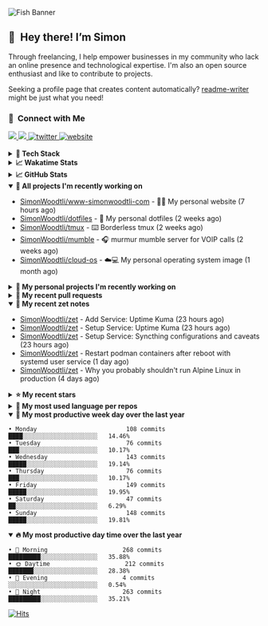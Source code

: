 ![Fish Banner](assets/fish.webp)

## 👋 &nbsp;Hey there! I’m Simon

Through freelancing, I help empower businesses in my community who lack
an online presence and technological expertise. I'm also an open source
enthusiast and like to contribute to projects.

Seeking a profile page that creates content automatically?
[readme-writer] might be just what you need!

### 🤝 &nbsp;Connect with Me

<div align="left">
<a href="https://linkedin.com/in/simonwoodtli" target="_blank">
<img src="https://img.shields.io/badge/linkedin-1E77B5?style=for-the-badge&logo=linkedin&logoColor=white alt=linkedin" />
</a>
<a href="https://github.com/simonwoodtli" target="_blank">
<img src="https://img.shields.io/badge/github-24292E?style=for-the-badge&logo=github&logoColor=white alt=github" />
</a>
<a href="https://twitter.com/simonwoodtlidev" target="_blank">
<img src="https://img.shields.io/badge/twitter-26a7de?style=for-the-badge&logo=twitter&logoColor=white" alt="twitter"/>
</a>
<a href="https://simonwoodtli.com" target="_blank">
<img src="https://img.shields.io/badge/website-E2925F?style=for-the-badge&logo=google-chrome&logoColor=white" alt="website"/>
</a>
</div>
<br/>


<details>
  <summary><b>🧰 Tech Stack</b></summary>
  <div align="center">
  <a href="https://skillicons.dev" target="_blank">
  <img src="https://skillicons.dev/icons?i=js,html,css,bash,python,go,postgresql,docker,vim,linux" alt="JavaScript, HTML, CSS, Bash, Python, Go, PostgreSQL, Docker, Vim,
  Linux">
  </a>
  </div>
</details>

<details>
  <summary><b>📈 Wakatime Stats</b></summary>
  <p align="center"><a href="https://wakatime.com/@SimonWoodtli">
  <img align="center" width="400" height="300" src="https://wakatime.com/share/@SimonWoodtli/7761bcef-e104-47d9-912a-dfd6bf08868b.svg" />
  </a>
  <a href="https://wakatime.com/@SimonWoodtli">
  <img align="center" width="400" height="300" src="https://wakatime.com/share/@SimonWoodtli/341953df-6a40-47b7-8220-ace4eabe0a17.svg" />
  </a></p>

  <h4><b>💬 I've been working with the following languages over the last 7 days</b></h4>

```
• Markdown                       11 hrs 21 mins                 ██████████████░░░░░░░░░░░   54.91%
• HTML                           4 hrs 14 mins                  █████░░░░░░░░░░░░░░░░░░░░   20.47%
• YAML                           2 hrs 21 mins                  ███░░░░░░░░░░░░░░░░░░░░░░   11.42%
• JavaScript                     1 hr 33 mins                   ██░░░░░░░░░░░░░░░░░░░░░░░   7.55%
• Other                          27 mins                        █░░░░░░░░░░░░░░░░░░░░░░░░   2.19%
• Bash                           19 mins                        ░░░░░░░░░░░░░░░░░░░░░░░░░   1.59%
• conf                           17 mins                        ░░░░░░░░░░░░░░░░░░░░░░░░░   1.39%
• XML                            2 mins                         ░░░░░░░░░░░░░░░░░░░░░░░░░   0.19%
• INI                            1 min                          ░░░░░░░░░░░░░░░░░░░░░░░░░   0.14%
• CSS                            0 secs                         ░░░░░░░░░░░░░░░░░░░░░░░░░   0.08%
• sshconfig                      0 secs                         ░░░░░░░░░░░░░░░░░░░░░░░░░   0.08%
```

  <h4>👷 I've been working on the following projects over the last 7 days</h4>

```
• Unknown Project                7 hrs 51 mins                  ██████████░░░░░░░░░░░░░░░   38.01%
• simonwoodtli.com               6 hrs 2 mins                   ███████░░░░░░░░░░░░░░░░░░   29.18%
• zet                            4 hrs 38 mins                  ██████░░░░░░░░░░░░░░░░░░░   22.49%
• Private                        1 hr 55 mins                   ██░░░░░░░░░░░░░░░░░░░░░░░   9.27%
• cloud-os                       8 mins                         ░░░░░░░░░░░░░░░░░░░░░░░░░   0.69%
• dotfiles                       4 mins                         ░░░░░░░░░░░░░░░░░░░░░░░░░   0.36%
```

  <h4><b>🛠️ I've been working with the following editors over the last 7 days</b></h4>

```
• Vim                            20 hrs 40 mins                 █████████████████████████   100%
```

  <h4><b>💻 I've been working with the following operating systems over the last 7 days</b></h4>

```
• Linux                          20 hrs 40 mins                 █████████████████████████   100%
```

</details>

<details>
  <summary><b>📈 GitHub Stats</b></summary>
  <div align="center">
  <a href="https://github.com/anuraghazra/github-readme-stats"> 
  <img src="https://github-readme-stats.vercel.app/api?username=simonwoodtli&theme=onedark&show_icons=true&hide_rank=true&custom_title=Stats&count_private=true&hide_border=true&hide=issues&line_height=24&bg_color=0d1117" alt="Github Stats">
  <img src="https://github-readme-stats.vercel.app/api/top-langs/?username=simonwoodtli&layout=compact&theme=onedark&count_private=true&hide_border=true&bg_color=0d1117" alt="Top Langs">
  </a>
  </div>
</details>

<details open="">
  <summary><b>👷 All projects I'm recently working on</b></summary>

* [SimonWoodtli/www-simonwoodtli-com](https://github.com/SimonWoodtli/www-simonwoodtli-com) - 👨‍💻 My personal website (7 hours ago)
* [SimonWoodtli/dotfiles](https://github.com/SimonWoodtli/dotfiles) - 🏡 My personal dotfiles (2 weeks ago)
* [SimonWoodtli/tmux](https://github.com/SimonWoodtli/tmux) - ⌨️ Borderless tmux (2 weeks ago)
* [SimonWoodtli/mumble](https://github.com/SimonWoodtli/mumble) - 🎧 murmur mumble server for VOIP calls (2 weeks ago)
* [SimonWoodtli/cloud-os](https://github.com/SimonWoodtli/cloud-os) - ☁️💻 My personal operating system image (1 month ago)

</details>
<details>
  <summary><b>🌱 My personal projects I'm recently working on</b></summary>

* [SimonWoodtli/www-simonwoodtli-com](https://github.com/SimonWoodtli/www-simonwoodtli-com) - 👨‍💻 My personal website (7 hours ago)
* [SimonWoodtli/dotfiles](https://github.com/SimonWoodtli/dotfiles) - 🏡 My personal dotfiles (2 weeks ago)
* [SimonWoodtli/tmux](https://github.com/SimonWoodtli/tmux) - ⌨️ Borderless tmux (2 weeks ago)
* [SimonWoodtli/mumble](https://github.com/SimonWoodtli/mumble) - 🎧 murmur mumble server for VOIP calls (2 weeks ago)
* [SimonWoodtli/cloud-os](https://github.com/SimonWoodtli/cloud-os) - ☁️💻 My personal operating system image (1 month ago)

</details>
<details>
  <summary><b>🔨 My recent pull requests</b></summary>

* [feat: add wireguard-generate-keys script](https://github.com/SimonWoodtli/dotfiles-old/pull/14) on [SimonWoodtli/dotfiles-old](https://github.com/SimonWoodtli/dotfiles-old) (16 months ago)
* [feat: add video-to-gif script](https://github.com/SimonWoodtli/dotfiles-old/pull/13) on [SimonWoodtli/dotfiles-old](https://github.com/SimonWoodtli/dotfiles-old) (16 months ago)
* [feat: add spoof-mac-linux script](https://github.com/SimonWoodtli/dotfiles-old/pull/12) on [SimonWoodtli/dotfiles-old](https://github.com/SimonWoodtli/dotfiles-old) (16 months ago)
* [feat: add sp-tmux script](https://github.com/SimonWoodtli/dotfiles-old/pull/11) on [SimonWoodtli/dotfiles-old](https://github.com/SimonWoodtli/dotfiles-old) (16 months ago)
* [feat: add sp script](https://github.com/SimonWoodtli/dotfiles-old/pull/10) on [SimonWoodtli/dotfiles-old](https://github.com/SimonWoodtli/dotfiles-old) (17 months ago)

</details>
<details open="">
  <summary><b>📝 My recent zet notes</b></summary>

* [SimonWoodtli/zet](https://github.com/SimonWoodtli/zet/tree/3ea1e2fd45aa7044811063f1f1996227e3c195a0/20240131005549) - Add Service: Uptime Kuma (23 hours ago)
* [SimonWoodtli/zet](https://github.com/SimonWoodtli/zet/tree/504265ef5c31445637e7bed40c9f16fe99d10fcc/20240131005312) - Setup Service: Uptime Kuma (23 hours ago)
* [SimonWoodtli/zet](https://github.com/SimonWoodtli/zet/tree/3e92fe937360086d9da13ee7917942e59d072b7a/20240124232458) - Setup Service: Syncthing configurations and caveats (23 hours ago)
* [SimonWoodtli/zet](https://github.com/SimonWoodtli/zet/tree/1ad2f8f75579a8fb95bd7b4b1ef3066bf189eb17/20240130181509) - Restart podman containers after reboot with systemd user service (1 day ago)
* [SimonWoodtli/zet](https://github.com/SimonWoodtli/zet/tree/cb060ba9f0016da2416e33f5c68c882fa92975ea/20240127164652) - Why you probably shouldn't run Alpine Linux in production (4 days ago)

</details>
<details>
  <summary><b>⭐ My recent stars</b></summary>

* [progit/progit2](https://github.com/progit/progit2) - Pro Git 2nd Edition (5 days ago)
* [MichaIng/DietPi](https://github.com/MichaIng/DietPi) - Lightweight justice for your single-board computer! (2 weeks ago)
* [mumble-voip/mumble](https://github.com/mumble-voip/mumble) - Mumble is an open-source, low-latency, high quality voice chat software. (3 weeks ago)
* [bigskysoftware/htmx](https://github.com/bigskysoftware/htmx) - </> htmx - high power tools for HTML (2 months ago)
* [CloudCannon/pagefind](https://github.com/CloudCannon/pagefind) - Static low-bandwidth search at scale (2 months ago)

</details>
<details>
  <summary><b>💬 My most used language per repos</b></summary>

```
• Shell                          16 repos                       ███████████████████░░░░░░   76.19%
• JavaScript                     1 repo                         █░░░░░░░░░░░░░░░░░░░░░░░░   4.76%
• CSS                            2 repos                        ██░░░░░░░░░░░░░░░░░░░░░░░   9.52%
• Nix                            1 repo                         █░░░░░░░░░░░░░░░░░░░░░░░░   4.76%
• HTML                           1 repo                         █░░░░░░░░░░░░░░░░░░░░░░░░   4.76%
```

</details>
<details open="">
  <summary><b>📆 My most productive week day over the last year</b></summary>

```
• Monday                         108 commits                    ████░░░░░░░░░░░░░░░░░░░░░   14.46%
• Tuesday                        76 commits                     ███░░░░░░░░░░░░░░░░░░░░░░   10.17%
• Wednesday                      143 commits                    █████░░░░░░░░░░░░░░░░░░░░   19.14%
• Thursday                       76 commits                     ███░░░░░░░░░░░░░░░░░░░░░░   10.17%
• Friday                         149 commits                    █████░░░░░░░░░░░░░░░░░░░░   19.95%
• Saturday                       47 commits                     ██░░░░░░░░░░░░░░░░░░░░░░░   6.29%
• Sunday                         148 commits                    █████░░░░░░░░░░░░░░░░░░░░   19.81%
```

</details>
<details open="">
  <summary><b>🔥 My most productive day time over the last year</b></summary>

```
• 🌅 Morning                     268 commits                    █████████░░░░░░░░░░░░░░░░   35.88%
• 🌞 Daytime                     212 commits                    ███████░░░░░░░░░░░░░░░░░░   28.38%
• 🌇 Evening                     4 commits                      ░░░░░░░░░░░░░░░░░░░░░░░░░   0.54%
• 🌃 Night                       263 commits                    █████████░░░░░░░░░░░░░░░░   35.21%
```

</details>

[![Hits](https://hits.seeyoufarm.com/api/count/incr/badge.svg?url=https%3A%2F%2Fgithub.com%2Fsimonwoodtli&count_bg=%23689D6A&title_bg=%23282828&icon=&icon_color=%23E7E7E7&title=views+%28today+%2F+total%29&edge_flat=false)](https://hits.seeyoufarm.com)

[readme-writer]: <https://github.com/SimonWoodtli/readme-writer>
